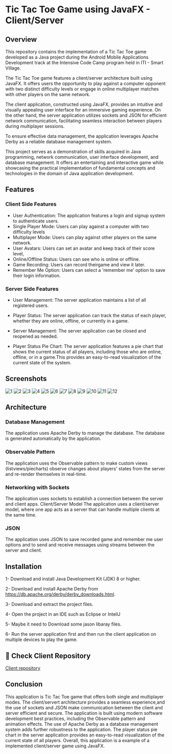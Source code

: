 
# Tic Tac Toe Game using JavaFX - Client/Server

## Overview


This repository contains the implementation of a Tic Tac Toe game developed as a Java project during the Android Mobile Applications Development track at the Intensive Code Camp program held in ITI - Smart Village.

The Tic Tac Toe game features a client/server architecture built using JavaFX. It offers users the opportunity to play against a computer opponent with two distinct difficulty levels or engage in online multiplayer matches with other players on the same network.

The client application, constructed using JavaFX, provides an intuitive and visually appealing user interface for an immersive gaming experience. On the other hand, the server application utilizes sockets and JSON for efficient network communication, facilitating seamless interaction between players during multiplayer sessions.

To ensure effective data management, the application leverages Apache Derby as a reliable database management system.

This project serves as a demonstration of skills acquired in Java programming, network communication, user interface development, and database management. It offers an entertaining and interactive game while showcasing the practical implementation of fundamental concepts and technologies in the domain of Java application development.


## Features
### Client Side Features

- User Authentication: The application features a login and signup system to authenticate users.
- Single Player Mode: Users can play against a computer with two difficulty levels
- Multiplayer Mode: Users can play against other players on the same network.
- User Avatars: Users can set an avatar and keep track of their score level,
- Online/Offline Status: Users can see who is online or offline.
- Game Recording: Users can record theirgame and view it later. 
- Remember Me Option: Users can select a 'remember me' option to save their login information.
### Server Side Features
- User Management: The server application maintains a list of all registered users.

- Player Status: The server application can track the status of each player, whether they are online, offline, or currently in a game.

- Server Management: The server application can be closed and reopened as needed.

- Player Status Pie Chart: The server application features a pie chart that shows the current status of all players, including those who are online, offline, or in a game.This provides an easy-to-read visualization of the current state of the system.



## Screenshots
![1](https://github.com/Amon3m/TictacToe-Server/assets/112562093/bfb0ed95-94ce-46d4-8fe3-935b2f5e4cf8)
![2](https://github.com/Amon3m/TictacToe-Server/assets/112562093/99aa7b2b-c0ba-4295-8894-262696a45d4c)
![3](https://github.com/Amon3m/TictacToe-Server/assets/112562093/159d1346-367a-4863-bd70-5c4ac84ace1f)
![4](https://github.com/Amon3m/TictacToe-Server/assets/112562093/9bb79ed4-9185-474e-9c91-7986a82a0392)
![5](https://github.com/Amon3m/TictacToe-Server/assets/112562093/8e87cdc3-5598-4fd9-87d2-8c0012323983)
![6](https://github.com/Amon3m/TictacToe-Server/assets/112562093/06ec1f3c-3d4b-4670-904e-ce0c351b5c79)
![7](https://github.com/Amon3m/TictacToe-Server/assets/112562093/70a525a6-34da-4496-85dc-fd18d485305c)
![8](https://github.com/Amon3m/TictacToe-Server/assets/112562093/c52bba65-d718-4fe4-bd3c-9ca17522608e)
![9](https://github.com/Amon3m/TictacToe-Server/assets/112562093/3bfc33a7-4e35-462e-aa16-0e51b9653623)
![10](https://github.com/Amon3m/TictacToe-Server/assets/112562093/940da1eb-a406-4bb7-9bb9-3ca02b2cc80c)
![11](https://github.com/Amon3m/TictacToe-Server/assets/112562093/b2706341-7d16-4954-8374-f60d579ad88f)
![12](https://github.com/Amon3m/TictacToe-Server/assets/112562093/e0561981-c537-4aeb-a91d-eaa621f5296a)


## Architecture
### Database Management

The application uses Apache Derby to manage the database. The database is generated automatically by the application.

### Observable Pattern

The application uses the Observable pattern to make custom views (listviews/piecharts) observe changes about players' states from the server and re-render themselves in real-time.

### Networking with Sockets

The application uses sockets to establish a connection between the server and client apps. Client/Server Model The application uses a client/server model, where one app acts as a server that can handle multiple clients at the same time.

### JSON

The application uses JSON to save recorded game and remember me user options and to send and receive messages using streams between the server and client.

## Installation
1- Download and install Java Development Kit (JDK) 8 or higher. 

2- Download and install Apache Derby from https://db.apache.org/derby/derby_downloads.html.

3- Download and extract the project files. 

4- Open the project in an IDE such as Eclipse or IntellJ

5- Maybe it need to Download some jason libaray files.

6- Run the server application first and then run the client application on multiple devices to play the game.
    
## 🔗 Check Client Repository 

[Client repository ](https://github.com/basseemos1212/TictacToe)
## Conclusion
This application is Tic Tac Toe game that offers both single and multiplayer modes. The client/servert architecture provides a seamless experience,and the use of sockets and JSON make communication between the client and server efficient and secure. The application is built using modern software development best practices, including the Observable pattern and animation effects. The use of Apache Derby as a database management system adds further robustness to the application. The player status pie chart in the server application provides an easy-to-read visualization of the current state of all players. Overall, this application is a example of a implemented client/server game using JavaFX.
